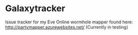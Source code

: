# Galaxytracker
Issue tracker for my Eve Online wormhole mapper found here: http://partymapper.azurewebsites.net/ (Currently in testing)
